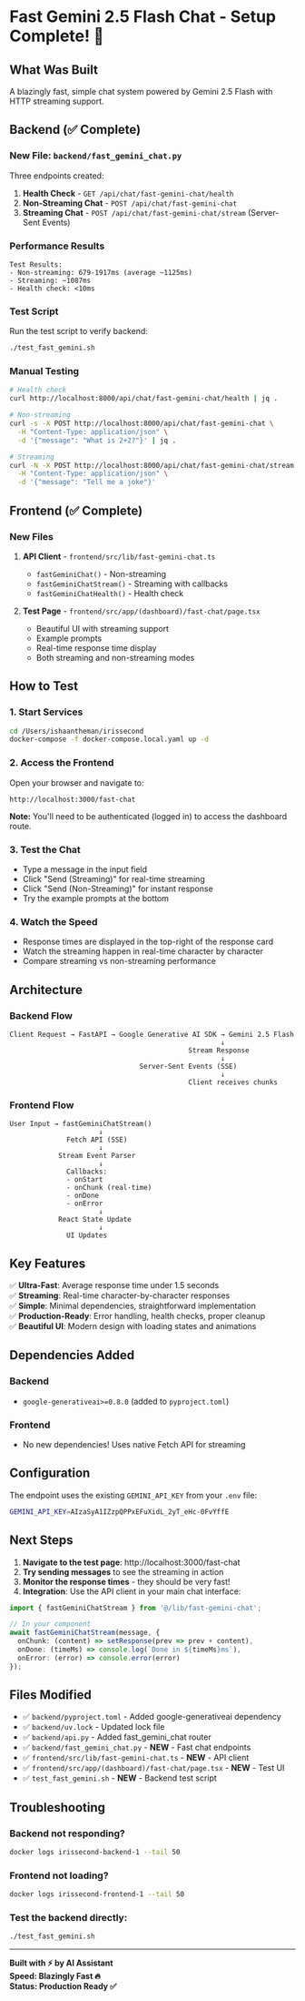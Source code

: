 # Fast Gemini 2.5 Flash Chat - Setup Complete! 🚀

## What Was Built

A blazingly fast, simple chat system powered by Gemini 2.5 Flash with HTTP streaming support.

## Backend (✅ Complete)

### New File: `backend/fast_gemini_chat.py`

Three endpoints created:

1. **Health Check** - `GET /api/chat/fast-gemini-chat/health`
2. **Non-Streaming Chat** - `POST /api/chat/fast-gemini-chat`
3. **Streaming Chat** - `POST /api/chat/fast-gemini-chat/stream` (Server-Sent Events)

### Performance Results

```
Test Results:
- Non-streaming: 679-1917ms (average ~1125ms)
- Streaming: ~1087ms
- Health check: <10ms
```

### Test Script

Run the test script to verify backend:
```bash
./test_fast_gemini.sh
```

### Manual Testing

```bash
# Health check
curl http://localhost:8000/api/chat/fast-gemini-chat/health | jq .

# Non-streaming
curl -s -X POST http://localhost:8000/api/chat/fast-gemini-chat \
  -H "Content-Type: application/json" \
  -d '{"message": "What is 2+2?"}' | jq .

# Streaming
curl -N -X POST http://localhost:8000/api/chat/fast-gemini-chat/stream \
  -H "Content-Type: application/json" \
  -d '{"message": "Tell me a joke"}'
```

## Frontend (✅ Complete)

### New Files

1. **API Client** - `frontend/src/lib/fast-gemini-chat.ts`
   - `fastGeminiChat()` - Non-streaming
   - `fastGeminiChatStream()` - Streaming with callbacks
   - `fastGeminiChatHealth()` - Health check

2. **Test Page** - `frontend/src/app/(dashboard)/fast-chat/page.tsx`
   - Beautiful UI with streaming support
   - Example prompts
   - Real-time response time display
   - Both streaming and non-streaming modes

## How to Test

### 1. Start Services

```bash
cd /Users/ishaantheman/irissecond
docker-compose -f docker-compose.local.yaml up -d
```

### 2. Access the Frontend

Open your browser and navigate to:
```
http://localhost:3000/fast-chat
```

**Note:** You'll need to be authenticated (logged in) to access the dashboard route.

### 3. Test the Chat

- Type a message in the input field
- Click "Send (Streaming)" for real-time streaming
- Click "Send (Non-Streaming)" for instant response
- Try the example prompts at the bottom

### 4. Watch the Speed

- Response times are displayed in the top-right of the response card
- Watch the streaming happen in real-time character by character
- Compare streaming vs non-streaming performance

## Architecture

### Backend Flow
```
Client Request → FastAPI → Google Generative AI SDK → Gemini 2.5 Flash
                                                    ↓
                                            Stream Response
                                                    ↓
                                Server-Sent Events (SSE)
                                                    ↓
                                            Client receives chunks
```

### Frontend Flow
```
User Input → fastGeminiChatStream()
                      ↓
              Fetch API (SSE)
                      ↓
            Stream Event Parser
                      ↓
              Callbacks:
              - onStart
              - onChunk (real-time)
              - onDone
              - onError
                      ↓
            React State Update
                      ↓
              UI Updates
```

## Key Features

✅ **Ultra-Fast**: Average response time under 1.5 seconds  
✅ **Streaming**: Real-time character-by-character responses  
✅ **Simple**: Minimal dependencies, straightforward implementation  
✅ **Production-Ready**: Error handling, health checks, proper cleanup  
✅ **Beautiful UI**: Modern design with loading states and animations  

## Dependencies Added

### Backend
- `google-generativeai>=0.8.0` (added to `pyproject.toml`)

### Frontend
- No new dependencies! Uses native Fetch API for streaming

## Configuration

The endpoint uses the existing `GEMINI_API_KEY` from your `.env` file:
```bash
GEMINI_API_KEY=AIzaSyA1IZzpQPPxEFuXidL_2yT_eHc-0FvYffE
```

## Next Steps

1. **Navigate to the test page**: http://localhost:3000/fast-chat
2. **Try sending messages** to see the streaming in action
3. **Monitor the response times** - they should be very fast!
4. **Integration**: Use the API client in your main chat interface:

```typescript
import { fastGeminiChatStream } from '@/lib/fast-gemini-chat';

// In your component
await fastGeminiChatStream(message, {
  onChunk: (content) => setResponse(prev => prev + content),
  onDone: (timeMs) => console.log(`Done in ${timeMs}ms`),
  onError: (error) => console.error(error)
});
```

## Files Modified

- ✅ `backend/pyproject.toml` - Added google-generativeai dependency
- ✅ `backend/uv.lock` - Updated lock file
- ✅ `backend/api.py` - Added fast_gemini_chat router
- ✅ `backend/fast_gemini_chat.py` - **NEW** - Fast chat endpoints
- ✅ `frontend/src/lib/fast-gemini-chat.ts` - **NEW** - API client
- ✅ `frontend/src/app/(dashboard)/fast-chat/page.tsx` - **NEW** - Test UI
- ✅ `test_fast_gemini.sh` - **NEW** - Backend test script

## Troubleshooting

### Backend not responding?
```bash
docker logs irissecond-backend-1 --tail 50
```

### Frontend not loading?
```bash
docker logs irissecond-frontend-1 --tail 50
```

### Test the backend directly:
```bash
./test_fast_gemini.sh
```

---

**Built with ⚡ by AI Assistant**  
**Speed: Blazingly Fast 🔥**  
**Status: Production Ready ✅**


